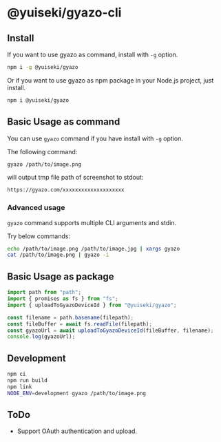 # @yuiseki/gyazo-cli

## Install

If you want to use gyazo as command, install with `-g` option.

```bash
npm i -g @yuiseki/gyazo
```

Or if you want to use gyazo as npm package in your Node.js project, just install.

```bash
npm i @yuiseki/gyazo
```

## Basic Usage as command

You can use `gyazo` command if you have install with `-g` option.

The following command:

```bash
gyazo /path/to/image.png
```

will output tmp file path of screenshot to stdout:

```bash
https://gyazo.com/xxxxxxxxxxxxxxxxxxxx
```

### Advanced usage

`gyazo` command supports multiple CLI arguments and stdin.

Try below commands:

```bash
echo /path/to/image.png /path/to/image.jpg | xargs gyazo
cat /path/to/image.png | gyazo -i
```

## Basic Usage as package

```typescript
import path from "path";
import { promises as fs } from "fs";
import { uploadToGyazoDeviceId } from "@yuiseki/gyazo";

const filename = path.basename(filepath);
const fileBuffer = await fs.readFile(filepath);
const gyazoUrl = await uploadToGyazoDeviceId(fileBuffer, filename);
console.log(gyazoUrl);
```

## Development

```bash
npm ci
npm run build
npm link
NODE_ENV=development gyazo /path/to/image.png
```

## ToDo

- Support OAuth authentication and upload.
